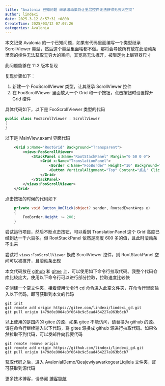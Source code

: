 ```yaml
---
title: "Avalonia 已知问题 继承滚动条将让里层控件无法获得无穷大空间"
author: lindexi
date: 2025-3-12 8:57:31 +0800
CreateTime: 2025/03/12 07:07:26
categories: Avalonia
---
```


本文记录 Avalonia 的一个已知问题，如果有代码里面编写一个类型继承 ScrollViewer 类型，然后这个类型里面啥都不做。那将会导致所有放在此滚动条里面的控件无法获取无穷大的空间，其宽高无法撑开，被限定为上层容器尺寸

<!--more-->


<!-- CreateTime:2025/03/12 07:07:26 -->

<!-- 发布 -->
<!-- 博客 -->

此问题能够在 11.2 版本复现

复现步骤如下：

1. 新建一个 FooScrollViewer 类型，让其继承 ScrollViewer 控件
2. 在 FooScrollViewer 里面放入一个 Grid 和一个按钮，点击按钮时设置撑开 Grid 控件

具体代码如下，以下是 FooScrollViewer 类型的代码

```csharp
public class FooScrollViewer : ScrollViewer
{
}
```

以下是 MainView.axaml 界面代码

```xml
    <Grid x:Name="RootGrid" Background="Transparent">
        <views:FooScrollViewer>
            <StackPanel x:Name="RootStackPanel" Margin="0 50 0 0">
                <Grid x:Name="TranslationPanel">
                    <Border x:Name="FooBorder" Height="10" Background="#50565656"></Border>
                    <Button VerticalAlignment="Top" Content="点击" Click="Button_OnClick"></Button>
                </Grid>
            </StackPanel>
        </views:FooScrollViewer>
    </Grid>
```

点击按钮的时候的代码如下

```csharp
    private void Button_OnClick(object? sender, RoutedEventArgs e)
    {
        FooBorder.Height += 200;
    }
```

尝试运行项目，然后不断点击按钮，可以看到 TranslationPanel 这个 Grid 高度已经到达一千六百多。但 RootStackPanel 依然是高度 600 多的值，且此时滚动条不出来

尝试将 `views:FooScrollViewer` 换成 ScrollViewer 控件，则 RootStackPanel 空间可以被撑开，且滚动条出现

本文代码放在 [github](https://github.com/lindexi/lindexi_gd/tree/1479d0e9004e3f0648c9c5ead464227a963b6cb7/AvaloniaIDemo/QeajewiyawarkogearLiqilela) 和 [gitee](https://gitee.com/lindexi/lindexi_gd/tree/1479d0e9004e3f0648c9c5ead464227a963b6cb7/AvaloniaIDemo/QeajewiyawarkogearLiqilela) 上，可以使用如下命令行拉取代码。我整个代码仓库比较庞大，使用以下命令行可以进行部分拉取，拉取速度比较快

先创建一个空文件夹，接着使用命令行 cd 命令进入此空文件夹，在命令行里面输入以下代码，即可获取到本文的代码

```
git init
git remote add origin https://gitee.com/lindexi/lindexi_gd.git
git pull origin 1479d0e9004e3f0648c9c5ead464227a963b6cb7
```

以上使用的是国内的 gitee 的源，如果 gitee 不能访问，请替换为 github 的源。请在命令行继续输入以下代码，将 gitee 源换成 github 源进行拉取代码。如果依然拉取不到代码，可以发邮件向我要代码

```
git remote remove origin
git remote add origin https://github.com/lindexi/lindexi_gd.git
git pull origin 1479d0e9004e3f0648c9c5ead464227a963b6cb7
```

获取代码之后，进入 AvaloniaIDemo/QeajewiyawarkogearLiqilela 文件夹，即可获取到源代码

更多技术博客，请参阅 [博客导航](https://blog.lindexi.com/post/%E5%8D%9A%E5%AE%A2%E5%AF%BC%E8%88%AA.html )
